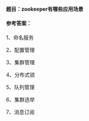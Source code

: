 #### **题目**：zookeeper有哪些应用场景

#### **参考答案**：

1、命名服务

2、配置管理

3、集群管理

4、分布式锁

5、队列管理

6、集群选举

7、消息订阅
